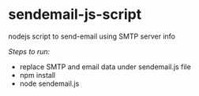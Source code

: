 # sendemail-js-script
nodejs script to send-email using SMTP server info

*Steps to run:*
- replace SMTP and email data under sendemail.js file
- npm install
- node sendemail.js
